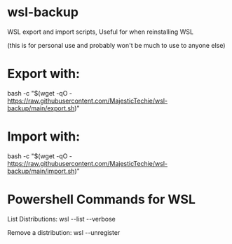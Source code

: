 # wsl-backup
WSL export and import scripts, Useful for when reinstalling WSL

(this is for personal use and probably won't be much to use to anyone else)


# Export with:

bash -c "$(wget -qO - https://raw.githubusercontent.com/MajesticTechie/wsl-backup/main/export.sh)"

# Import with:

bash -c "$(wget -qO - https://raw.githubusercontent.com/MajesticTechie/wsl-backup/main/import.sh)"

# Powershell Commands for WSL
List Distributions:
wsl --list --verbose

Remove a distribution:
 wsl --unregister <name>
